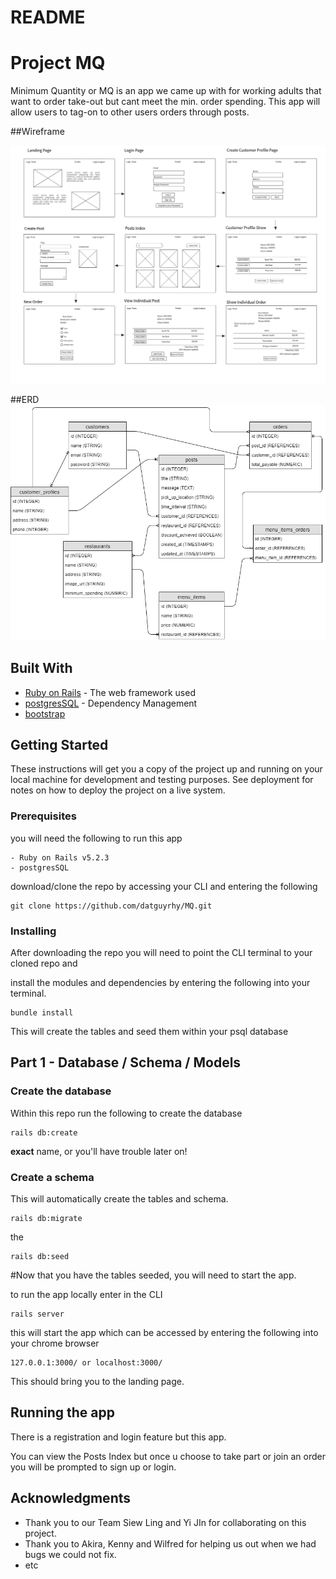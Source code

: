 # README

# Project MQ

Minimum Quantity or MQ is an app we came up with for working adults that want to order take-out but cant meet the min. order spending.
This app will allow users to tag-on to other users orders through posts.

##Wireframe

![Wireframe](https://github.com/datguyrhy/MQ/blob/master/Wireframe-and-ERD/wireframe.png)

##ERD
![ERD](https://github.com/datguyrhy/MQ/blob/master/Wireframe-and-ERD/Project3_MQ_ERD.png)

## Built With

* [Ruby on Rails](http://rubyonrails.org/) - The web framework used
* [postgresSQL](https://www.postgresql.org) - Dependency Management
* [bootstrap](https://getbootstrap.com)

## Getting Started

These instructions will get you a copy of the project up and running on your local machine for development and testing purposes. See deployment for notes on how to deploy the project on a live system.

### Prerequisites

you will need the following to run this app

```
- Ruby on Rails v5.2.3
- postgresSQL
```
download/clone the repo by accessing your CLI and entering the following

```
git clone https://github.com/datguyrhy/MQ.git
```

### Installing

After downloading the repo you will need to point the CLI terminal to your cloned repo and

install the modules and dependencies by entering the following into your terminal.

```
bundle install
```

This will create the tables and seed them within your psql database

## Part 1 - Database / Schema / Models

### Create the database
Within this repo run the following to create the database
```
rails db:create
```
 **exact**
name, or you'll have trouble later on!

### Create a schema

This will automatically create the tables and schema.

```
rails db:migrate
```

the

```
rails db:seed
```

#Now that you have the tables seeded, you will need to start the app.

to run the app locally enter in the CLI

```
rails server
```

this will start the app which can be accessed by entering the following into your chrome browser

```
127.0.0.1:3000/ or localhost:3000/
```

This should bring you to the landing page.


## Running the app

There is a registration and login feature but this app.

You can view the Posts Index but once u choose to take part or join an order you will be prompted to sign up or login.



## Acknowledgments

* Thank you to our Team Siew Ling and Yi JIn for collaborating on this project.
* Thank you to Akira, Kenny and Wilfred for helping us out when we had bugs we could not fix.
* etc
